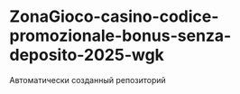 # ZonaGioco-casino-codice-promozionale-bonus-senza-deposito-2025-wgk
Автоматически созданный репозиторий
